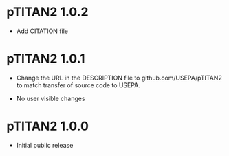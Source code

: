# pTITAN2 1.0.2

* Add CITATION file

# pTITAN2 1.0.1

* Change the URL in the DESCRIPTION file to github.com/USEPA/pTITAN2 to match
    transfer of source code to USEPA.

* No user visible changes

# pTITAN2 1.0.0

* Initial public release
